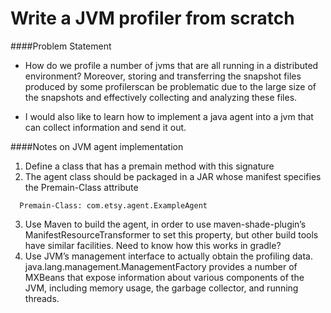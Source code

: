 # Write a JVM profiler from scratch

####Problem Statement

- How do we profile a number of jvms that are all running in a distributed environment?   Moreover, storing and transferring the snapshot 
files produced by some profilerscan be problematic due to the large size of the snapshots and effectively collecting and analyzing these files.

- I would also like to learn how to implement a java agent into a jvm that can collect information and send it out.


####Notes on JVM agent implementation

1. Define a class that has a premain method with this signature
2. The agent class should be packaged in a JAR whose manifest specifies the Premain-Class attribute
```shell
  Premain-Class: com.etsy.agent.ExampleAgent
```
3. Use Maven to build the agent, in order to use maven-shade-plugin’s ManifestResourceTransformer to set this property, 
but other build tools have similar facilities. Need to know how this works in gradle?
4. Use JVM’s management interface to actually obtain the profiling data.  java.lang.management.ManagementFactory provides a number of 
MXBeans that expose information about various components of the JVM, including memory usage, the garbage collector, and running threads.  





